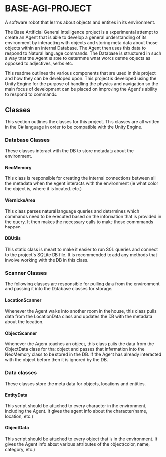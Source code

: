 # BASE-AGI-PROJECT

A software robot that learns about objects and entities in its environment.

The Base Artificial General Intelligence project is a experimental attempt to create an Agent that is able to develop a general understanding of its environment by interacting with objects and storing meta data about those objects within an internal Database.
The Agent then uses this data to respond to Natural language commands. The Database is structured in such a way that the Agent is able
to determine what words define objects as opposed to adjectives, verbs etc.

This readme outlines the various components that are used in this project and how they can be developed upon. This project is developed using the Unity Engine for the purpose of handling the physics and navigation so the main focus of development can be placed on improving the Agent's ability to respond to commands. 

## Classes
This section outlines the classes for this project. This classes are all written in the C# language in order to be compatible with the Unity Engine. 

### Database Classes
These classes interact with the DB to store metadata about the environment.

#### NeoMemory
This class is responsible for creating the internal connections between all the metadata when the Agent interacts with the environment (ie what color the object is, where it is located. etc.) 

#### WernickeArea
This class parses natural language queries and determines which commands need to be executed based on the information that is provided in the query. It then makes the necessary calls to make those commmands happen.

#### DBUtils
This static class is meant to make it easier to run SQL queries and connect to the project's SQLite DB file. It is recommended to add any methods that involve working with the DB in this class. 

### Scanner Classes
The following classes are responsible for pulling data from the environment and passing it into the Database classes for storage.

#### LocationScanner
Whenever the Agent walks into another room in the house, this class pulls data from the LocationData class and updates the DB with the metadata about the location.

#### ObjectScanner
Whenever the Agent touches an object, this class pulls the data from the ObjectData class for that object and passes that information into the NeoMemory class to be stored in the DB. If the Agent has already interacted with the object before then it is ignored by the DB.

### Data classes
These classes store the meta data for objects, locations and entities.

#### EntityData
This script should be attached to every character in the environment, including the Agent. It gives the agent info about the character(name, location, etc.)

#### ObjectData
This script should be attached to every object that is in the environment. It gives the Agent info about various attributes of the object(color, name, category, etc.)

